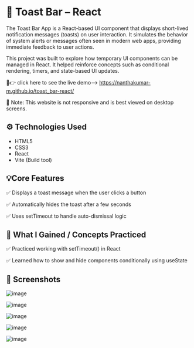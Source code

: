 # 🔔 Toast Bar – React

The Toast Bar App is a React-based UI component that displays short-lived notification messages (toasts) on user interaction. It simulates the behavior of system alerts or messages often seen in modern web apps, providing immediate feedback to user actions.

This project was built to explore how temporary UI components can be managed in React. It helped reinforce concepts such as conditional rendering, timers, and state-based UI updates.

  🔗👉 click here to see the live demo--> https://nanthakumar-m.github.io/toast_bar-react/
  
  🚫 Note: This website is not responsive and is best viewed on desktop screens.
  
## ⚙️ Technologies Used
  
  - HTML5
  - CSS3
  - React
  - Vite (Build tool)
  
  ## 💡Core Features
✅ Displays a toast message when the user clicks a button

✅ Automatically hides the toast after a few seconds

✅ Uses setTimeout to handle auto-dismissal logic

## 🎯 What I Gained  / Concepts Practiced

✅ Practiced working with setTimeout() in React

✅ Learned how to show and hide components conditionally using useState

## 📸 Screenshots

![image](https://github.com/user-attachments/assets/f57f4683-fd44-48a2-a4ae-7b4bd2d44a52)

![image](https://github.com/user-attachments/assets/e90c8f50-18fd-4de8-8f32-0b8aa169ea4a)

![image](https://github.com/user-attachments/assets/5dc8c8d7-ca74-4914-8dbf-5096b4e92ab4)

![image](https://github.com/user-attachments/assets/eccce340-41c2-4bf6-87d6-3ce4b6f9a814)

![image](https://github.com/user-attachments/assets/bacb2562-e656-446c-ac08-258f7702a904)

